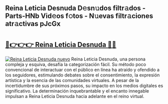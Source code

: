 ## Reina Leticia Desnuda D𝚎sn𝚞dos filtr𝚊dos - Parts-HNb Vid𝚎os f𝚘tos - N𝚞evas filtr𝚊ciones atr𝚊ctivas pJcGx

# <h2><a href="http://mb0aai.tromn.icu/?c=Reina+Leticia+Desnuda">🔗👉👉👉 Reina Leticia Desnuda 🔗🔗</a></h2>

[![Reina Leticia Desnuda nuevo](https://i.imgur.com/pEAQMta.gif)](http://mb0aai.tromn.icu/?c=Reina+Leticia+Desnuda)
Reina Leticia Desnuda, una persona compleja y esquiva, desafía la categorización fácil. Su método poco convencional de interactuar con el público en línea ha atraído y ofendido a los seguidores, estimulando debates sobre el consentimiento, la expresión artística y la esencia de las comunidades virtuales. A pesar de la incertidumbre de sus próximos pasos, su impacto en los medios digitales es significativo. La determinación inquebrantable y el encanto innegable impulsan a Reina Leticia Desnuda hacia adelante en el reino virtual.
